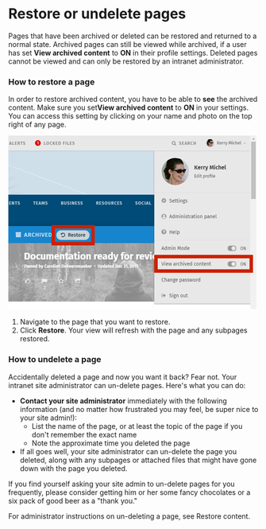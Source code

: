 # Restore or undelete pages

Pages that have been archived or deleted can be restored and returned to a normal state. Archived pages can still be viewed while archived, if a user has set **View archived content** to **ON** in their profile settings. Deleted pages cannot be viewed and can only be restored by an intranet administrator. 

### How to restore a page

In order to restore archived content, you have to be able to **see** the archived content. Make sure you set**View archived content** to **ON** in your settings. You can access this setting by clicking on your name and photo on the top right of any page.

![](../../.gitbook/assets/1%20%2834%29.png)



1. Navigate to the page that you want to restore.
2. Click **Restore**. Your view will refresh with the page and any subpages restored.

### How to undelete a page

Accidentally deleted a page and now you want it back? Fear not. Your intranet site administrator can un-delete pages. Here's what you can do:

* **Contact your site administrator** immediately with the following information \(and no matter how frustrated you may feel, be super nice to your site admin!\):
  * List the name of the page, or at least the topic of the page if you don't remember the exact name
  * Note the approximate time you deleted the page
* If all goes well, your site administrator can un-delete the page you deleted, along with any subpages or attached files that might have gone down with the page you deleted.

If you find yourself asking your site admin to un-delete pages for you frequently, please consider getting him or her some fancy chocolates or a six pack of good beer as a "thank you."  
  
For administrator instructions on un-deleting a page, see Restore content.

